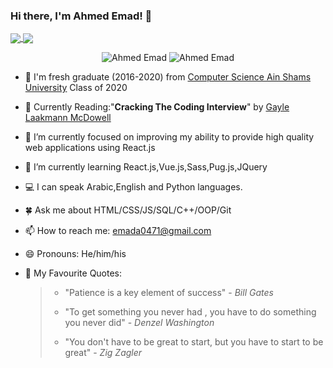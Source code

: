 ### Hi there, I'm Ahmed Emad! 👋

<a href="https://github-readme-stats.vercel.app/api?username=AEM2025&show_icons=true&theme=radical">
<img align="center" src="https://github-readme-stats.vercel.app/api?username=AEM2025&show_icons=true&theme=radical"/> 
</a>

<a href="https://github-readme-stats.vercel.app/api/top-langs/?username=AEM2025&exclude_repo=github-readme-stats,anuraghazra.github.io&layout=compact">
 <img align="center" src="https://github-readme-stats.vercel.app/api/top-langs/?username=AEM2025&exclude_repo=github-readme-stats,anuraghazra.github.io&layout=compact"/>
</a>


<p align="center">
 
 <img src="https://badges.pufler.dev/repos/AEM2025" alt="Ahmed Emad"/>
 <img src="https://komarev.com/ghpvc/?username=AEM2025&label=Profile%20views&color=0e75b6&style=flat" alt="Ahmed Emad" />
 
</p>

 
- 🧑 I'm fresh graduate (2016-2020) from <a href="https://www.asu.edu.eg/">Computer Science Ain Shams University</a> Class of 2020
- 📖 Currently Reading:"<b>Cracking The Coding Interview</b>" by <a href="https://www.quora.com/profile/Gayle-Laakmann-McDowell">Gayle Laakmann McDowell</a>
- 🔭 I’m currently focused on improving my ability to provide high quality web applications using React.js
- 🌱 I’m currently learning React.js,Vue.js,Sass,Pug.js,JQuery
- 💻 I can speak Arabic,English and Python languages.
- 🍀 Ask me about HTML/CSS/JS/SQL/C++/OOP/Git
- 📫 How to reach me: emada0471@gmail.com
- 😄 Pronouns: He/him/his
- 💬 My Favourite Quotes:
 
  <blockquote>
   <ul>
    <li> <p>"Patience is a key element of success" - <i>Bill Gates</i></p></li>
    <li><p>"To get something you never had , you have to do something you never did" - <i>Denzel Washington</i></p></li>
    <li><p>"You don't have to be great to start, but you have to start to be great" - <i>Zig Zagler</i></p></li>
  
   </ul>
  </blockquote>
 
